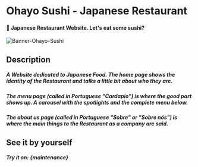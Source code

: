 # Ohayo Sushi - Japanese Restaurant
#### 🍣 Japanese Restaurant Website. Let's eat some sushi?

![Banner-Ohayo-Sushi](https://live.staticflickr.com/65535/51419131220_406a307471_z.jpg)

## Description
##### A Website dedicated to Japanese Food. The home page shows the identity of the Restaurant and talks a little bit about who they are.
##### The menu page (called in Portuguese "Cardapio") is where the good part shows up. A carousel with the spotlights and the complete menu below.
##### The about us page (called in Portuguese "Sobre" or "Sobre nós") is where the main things to the Restaurant as a company are said.

## See it by yourself
##### Try it on: {maintenance}
